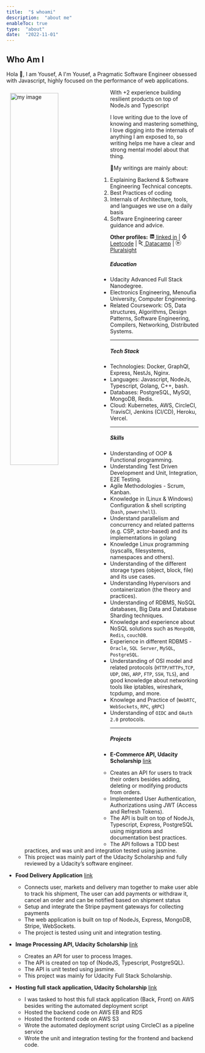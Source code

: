 ```yaml
---
title:  "$ whoami"
description:  "about me"
enableToc: true
type:  "about"
date:  "2022-11-01"
---
```


## Who Am I

Hola 👋, I am Yousef, A
I'm Yousef, a Pragmatic Software Engineer obsessed with Javascript, highly focused on the performance of web applications. <br/>

<img src="/images/me.jpg" alt="my image" width="50%" height="50%" style="float: left; margin: 10px;"/>

With +2 experience building resilient products on top of NodeJs and Typescript

I love writing due to the love of knowing and mastering something, I love digging into the internals of anything I am exposed to, so writing helps me have a clear and strong mental model about that thing.

📖My writings are mainly about:

1. Explaining Backend & Software Engineering Technical concepts.
2. Best Practices of coding
3. Internals of Architecture, tools, and languages we use on a daily basis
4. Software Engineering career guidance and advice.

<strong>Other profiles:</strong>
 <a href="https://www.linkedin.com/in/yousef-meska/"><svg xmlns="http://www.w3.org/2000/svg" aria-hidden="true" role="img" width="1em" height="1em" preserveAspectRatio="xMidYMid meet" viewBox="0 0 32 32"><path fill="currentColor" d="M26.2 4H5.8C4.8 4 4 4.8 4 5.7v20.5c0 .9.8 1.7 1.8 1.7h20.4c1 0 1.8-.8 1.8-1.7V5.7c0-.9-.8-1.7-1.8-1.7zM11.1 24.4H7.6V13h3.5v11.4zm-1.7-13c-1.1 0-2.1-.9-2.1-2.1c0-1.2.9-2.1 2.1-2.1c1.1 0 2.1.9 2.1 2.1s-1 2.1-2.1 2.1zm15.1 12.9H21v-5.6c0-1.3 0-3.1-1.9-3.1S17 17.1 17 18.5v5.7h-3.5V13h3.3v1.5h.1c.5-.9 1.7-1.9 3.4-1.9c3.6 0 4.3 2.4 4.3 5.5v6.2z"/></svg> linked in</a> |
<a href="https://leetcode.com/yousef_meska/"><svg xmlns="http://www.w3.org/2000/svg" aria-hidden="true" role="img" width="1em" height="1em" preserveAspectRatio="xMidYMid meet" viewBox="0 0 32 32"><path fill="currentColor" d="m21.469 23.907l-3.595 3.473c-.624.625-1.484.885-2.432.885s-1.807-.26-2.432-.885l-5.776-5.812c-.62-.625-.937-1.537-.937-2.485c0-.952.317-1.812.937-2.432l5.76-5.844c.62-.619 1.5-.859 2.448-.859s1.808.26 2.432.885l3.595 3.473c.687.688 1.823.663 2.536-.052c.708-.713.735-1.848.047-2.536l-3.473-3.511a6.793 6.793 0 0 0-3.261-1.787l3.287-3.333c.688-.687.667-1.823-.047-2.536s-1.849-.735-2.536-.052L4.553 13.968c-1.307 1.312-1.989 3.113-1.989 5.113c0 1.996.683 3.86 1.989 5.168l5.797 5.812c1.307 1.307 3.115 1.937 5.115 1.937c1.995 0 3.801-.683 5.109-1.989l3.479-3.521c.688-.683.661-1.817-.052-2.531s-1.849-.74-2.531-.052zm6.28-6.558H14.218c-.932 0-1.692.801-1.692 1.791c0 .991.76 1.797 1.692 1.797h13.531c.933 0 1.693-.807 1.693-1.797c0-.989-.76-1.791-1.693-1.791z"/></svg> Leetcode</a> | <a href="https://www.datacamp.com/profile/yousefmeska"><svg xmlns="http://www.w3.org/2000/svg" aria-hidden="true" role="img" width="1em" height="1em" preserveAspectRatio="xMidYMid meet" viewBox="0 0 24 24"><path fill="currentColor" d="M12.946 18.151v-5.239L21.209 8.2L19.2 7.048l-6.254 3.567V5.36c0-.356-.192-.689-.5-.866L4.922.177a1.434 1.434 0 0 0-1.455.044a1.438 1.438 0 0 0-.676 1.224v14.777A1.44 1.44 0 0 0 4.92 17.49l6.032-3.44v4.683a1 1 0 0 0 .504.867l7.73 4.4l2.01-1.152l-8.25-4.697zM10.953 5.938v5.814L4.785 15.27V2.4l6.168 3.539v-.001z"/></svg> Datacamp</a> | <a href="https://app.pluralsight.com/profile/yousef-meska"><svg xmlns="http://www.w3.org/2000/svg" aria-hidden="true" role="img" width="1em" height="1em" preserveAspectRatio="xMidYMid meet" viewBox="0 0 32 32"><path fill="currentColor" d="M20.959 2.339C13.438-.401 5.083 3.5 2.36 11c-2.761 7.599 1.14 15.943 8.661 18.683c7.541 2.739 15.943-1.161 18.676-8.683C32.442 13.437 28.541 5.083 21 2.339zM16 32C7.197 32 0 24.803 0 16S7.197 0 16 0s16 7.197 16 16s-7.197 16-16 16zM11.901 7.74v16.52L26.24 16zm1.402 2.359L23.5 16l-10.197 5.901V10.098zm-4.704-.558v12.917l11.204-6.459zM10 11.937L17.083 16L10 20.083v-8.165z"/></svg> Pluralsight</a>

##### Education

- Udacity Advanced Full Stack Nanodegree.
- Electronics Engineering, Menoufia University, Computer Engineering.
- Related Coursework: OS, Data structures, Algorithms, Design Patterns, Software Engineering, Compilers, Networking, Distributed Systems.

<hr />

##### Tech Stack

- Technologies: Docker, GraphQl, Express, NestJs, Nginx.
- Languages: Javascript, NodeJs, Typescript, Golang, C++, bash.
- Databases: PostgreSQL, MySQl, MongoDB, Redis.
- Cloud: Kubernetes, AWS, CircleCI, TravisCI, Jenkins (CI/CD), Heroku, Vercel.

<hr />

##### Skills

- Understanding of OOP & Functional programming.
- Understanding Test Driven Development and Unit, Integration, E2E Testing.
- Agile Methodologies - Scrum, Kanban.
- Knowledge in (Linux & Windows) Configuration & shell scripting (`bash`, `powershell`).
- Understand parallelism and concurrency and related patterns (e.g. CSP, actor-based) and its implementations in golang
- Knowledge Linux programming (syscalls, filesystems, namespaces and others).
- Understanding of the different storage types (object, block, file) and its use cases.
- Understanding Hypervisors and containerization (the theory and practices).
- Understanding of RDBMS, NoSQL databases, Big Data and Database Sharding techniques.
- Knowledge and experience about NoSQL solutions such as `MongoDB`, `Redis`, `couchDB`.
- Experience in different RDBMS - `Oracle`, `SQL Server`, `MySQL`, `PostgreSQL`.
- Understanding of OSI model and related protocols (`HTTP/HTTPs`,`TCP`, `UDP`, `DNS`, `ARP`, `FTP`, `SSH`, `TLS`), and good knowledge about networking tools like iptables, wireshark, tcpdump, and more.
- Knowlege and Practice of (`WebRTC`, `WebSockets`, `RPC`, `gRPC`)
- Understanding of `OIDC` and `OAuth 2.0` protocols.

<hr />

##### Projects

- **E-Commerce API, Udacity Scholarship** <a href="https://github.com/MrBomber0x001/Udacity-Storefront-api">link</a>
  - Creates an API for users to track their orders besides adding, deleting or modifying products from orders.
  - Implemented User Authentication, Authorizations using JWT (Access and Refresh Tokens).
  - The API is built on top of NodeJs, Typescript, Express, PostgreSQL using migrations and documentation best practices.
  - The API follows a TDD best practices, and was unit and integration tested using jasmine.
  - This project was mainly part of the Udacity Scholarship and fully reviewed by a Udacity’s software engineer.

- **Food Delivery Application** <a href="https://github.com/MrBomber0x001/Food-Delivery-App">link</a>
  - Connects user, markets and delivery man together to make user able to track his shipment, The user can add payments or withdraw it, cancel an order and can be notified based on shipment status
  - Setup and integrate the Stripe payment gateways for collecting payments
  - The web application is built on top of NodeJs, Express, MongoDB, Stripe, WebSockets.
  - The project is tested using unit and integration testing.

- **Image Processing API, Udacity Scholarship** <a href="https://github.com/MrBomber0x001/Udacity-Image-Processing-API">link</a>
  - Creates an API for user to process Images.
  - The API is created on top of (NodeJS, Typescript, PostgreSQL).
  - The API is unit tested using jasmine.
  - This project was mainly for Udacity Full Stack Scholarship.

- **Hosting full stack application, Udacity Scholarship** <a href="https://github.com/MrBomber0x001/udacity-hosting-fullstack">link</a>
  - I was tasked to host this full stack application (Back, Front) on AWS besides writing the automated deployment script
  - Hosted the backend code on AWS EB and RDS
  - Hosted the frontend code on AWS S3
  - Wrote the automated deployment script using CircleCI as a pipeline service
  - Wrote the unit and integration testing for the frontend and backend code.

<!--- A confident, self-motivated software architect with experience in software Engineering and Architecture. A deep researcher and a passionate learner in every aspect of his life, with good analytical and verbal skills --->